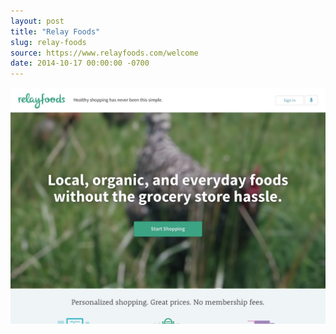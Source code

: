 ```yaml
---
layout: post
title: "Relay Foods"
slug: relay-foods
source: https://www.relayfoods.com/welcome
date: 2014-10-17 00:00:00 -0700
---
```


<img src="/assets/img/screenshots/relay-foods.jpg">